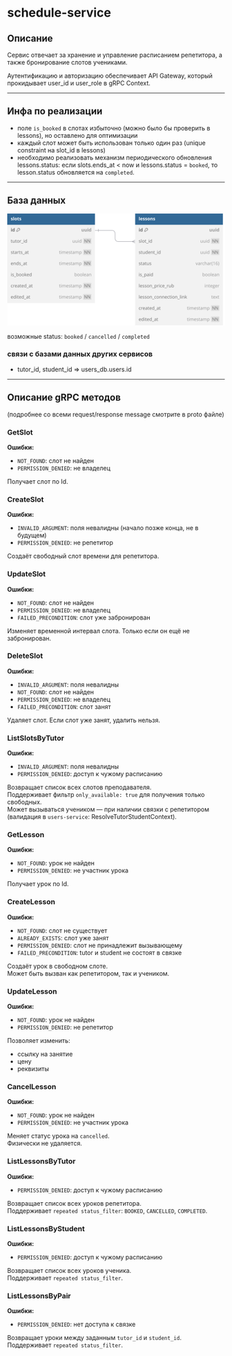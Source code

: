 # schedule-service

## Описание

Сервис отвечает за хранение и управление расписанием репетитора, а также бронирование слотов учениками.

Аутентификацию и авторизацию обеспечивает API Gateway, который прокидывает user_id и user_role в gRPC Context.

---

## Инфа по реализации

- поле `is_booked` в слотах избыточно (можно было бы проверить в lessons), но оставлено для оптимизации
- каждый слот может быть использован только один раз (unique constraint на slot_id в lessons)
- необходимо реализовать механизм периодического обновления lessons.status: если slots.ends_at < now и lessons.status = `booked`, то lesson.status обновляется на `completed`.

---

## База данных

![image](db.svg)

возможные status: `booked` / `cancelled` / `completed`

### связи с базами данных других сервисов

- tutor_id, student_id => users_db.users.id

---

## Описание gRPC методов

(подробнее со всеми request/response message смотрите в proto файле)

### GetSlot
**Ошибки:**
- `NOT_FOUND`: слот не найден
- `PERMISSION_DENIED`: не владелец

Получает слот по Id.

### CreateSlot
**Ошибки:**
- `INVALID_ARGUMENT`: поля невалидны (начало позже конца, не в будущем)
- `PERMISSION_DENIED`: не репетитор

Создаёт свободный слот времени для репетитора.

### UpdateSlot
**Ошибки:**
- `NOT_FOUND`: слот не найден
- `PERMISSION_DENIED`: не владелец
- `FAILED_PRECONDITION`: слот уже забронирован

Изменяет временной интервал слота. Только если он ещё не забронирован.


### DeleteSlot
**Ошибки:**
- `INVALID_ARGUMENT`: поля невалидны
- `NOT_FOUND`: слот не найден
- `PERMISSION_DENIED`: не владелец
- `FAILED_PRECONDITION`: слот занят

Удаляет слот. Если слот уже занят, удалить нельзя.


### ListSlotsByTutor
**Ошибки:**
- `INVALID_ARGUMENT`: поля невалидны
- `PERMISSION_DENIED`: доступ к чужому расписанию

Возвращает список всех слотов преподавателя.  
Поддерживает фильтр `only_available: true` для получения только свободных.  
Может вызываться учеником — при наличии связки с репетитором (валидация в `users-service`: ResolveTutorStudentContext).


### GetLesson
**Ошибки:**
- `NOT_FOUND`: урок не найден
- `PERMISSION_DENIED`: не участник урока

Получает урок по Id.


### CreateLesson
**Ошибки:**
- `NOT_FOUND`: слот не существует
- `ALREADY_EXISTS`: слот уже занят
- `PERMISSION_DENIED`: слот не принадлежит вызывающему
- `FAILED_PRECONDITION`: tutor и student не состоят в связке

Создаёт урок в свободном слоте.  
Может быть вызван как репетитором, так и учеником.


### UpdateLesson
**Ошибки:**
- `NOT_FOUND`: урок не найден
- `PERMISSION_DENIED`: не репетитор

Позволяет изменить:
- ссылку на занятие
- цену
- реквизиты


### CancelLesson
**Ошибки:**
- `NOT_FOUND`: урок не найден
- `PERMISSION_DENIED`: не участник урока

Меняет статус урока на `cancelled`.  
Физически не удаляется.


### ListLessonsByTutor
**Ошибки:**
- `PERMISSION_DENIED`: доступ к чужому расписанию

Возвращает список всех уроков репетитора.  
Поддерживает `repeated status_filter`: `BOOKED`, `CANCELLED`, `COMPLETED`.


### ListLessonsByStudent
**Ошибки:**
- `PERMISSION_DENIED`: доступ к чужому расписанию

Возвращает список всех уроков ученика.  
Поддерживает `repeated status_filter`.


### ListLessonsByPair
**Ошибки:**
- `PERMISSION_DENIED`: нет доступа к связке

Возвращает уроки между заданным `tutor_id` и `student_id`.  
Поддерживает `repeated status_filter`.

